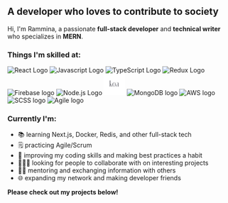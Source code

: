 ## A developer who loves to contribute to society 

Hi, I'm Rammina, a passionate **full-stack developer** and **technical writer** who specializes in **MERN**.
   
### Things I'm skilled at: 

<img src="https://github.com/coherencez/tech-logos/blob/master/react.png?raw=true" alt="React Logo" title="React" width="48" height="48" /> <img src="https://github.com/coherencez/tech-logos/blob/master/jslogo.png?raw=true" alt="Javascript Logo" title="Javascript" width="48" height="48" /> <img src="https://cdn.svgporn.com/logos/typescript-icon.svg" alt="TypeScript Logo" title="TypeScript" width="48" height="48" /> <img src="https://github.com/coherencez/tech-logos/blob/master/redux.png?raw=true" alt="Redux Logo" title="Redux" width="48" height="48" /> <img src="https://github.com/coherencez/tech-logos/blob/master/firebase.png?raw=true" alt="Firebase logo" title="Firebase" width="48" height="48" /> <img src="https://seeklogo.com/images/N/nodejs-logo-FBE122E377-seeklogo.com.png" alt="Node.js Logo" title="Node.js" width="48" height="48" /> <img src="https://raw.githubusercontent.com/koajs/koa/master/docs/logo.png?sanitize=false" alt="Koa logo" title="Koa" width="48" height="48" /> <img src="https://infinapps.com/wp-content/uploads/2018/10/mongodb-logo.png" alt="MongoDB logo" title="MongoDB" width="48" height="48" /> <img src="https://res.cloudinary.com/rammina/image/upload/v1632570240/feature-aws-600x338_n0lbw3.png" alt="AWS logo" title="AWS" width="48" height="48" /> <img src="https://res.cloudinary.com/rammina/image/upload/v1632570930/pngegg_prghqk.png" alt="SCSS logo" title="SCSS" width="48" height="48" /> <img src="https://pluralsight2.imgix.net/paths/images/scrum-a5c44d8364.png" alt="Agile logo" title="Agile" width="48" height="48" />
<!-- 
<img src="" alt="" title="" width="48" height="48" />
 -->  

### Currently I'm:

- 📚 learning Next.js, Docker, Redis, and other full-stack tech
- 🗒️ practicing Agile/Scrum 
- 💪 improving my coding skills and making best practices a habit
- 🧑‍🤝‍🧑 looking for people to collaborate with on interesting projects
- 👩‍🏫 mentoring and exchanging information with others
- 🌐 expanding my network and making developer friends


**Please check out my projects below!** 
   
             
  
